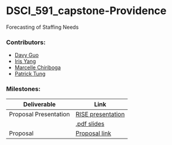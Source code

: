 # DSCI_591_capstone-Providence

Forecasting of Staffing Needs

### Contributors:
- [Davy Guo](https://github.com/DavyGuo)
- [Iris Yang](https://github.com/lyiris22)
- [Marcelle Chiriboga](https://github.com/mchiriboga)
- [Patrick Tung](https://github.com/tungpatrick)

### Milestones:
 |Deliverable|Link|
 |---|---|
 |Proposal Presentation|[RISE presentation](https://github.com/UBC-MDS/DSCI_591_capstone-Providence/blob/master/doc/Proposal_Presentation.ipynb)|
 ||[.pdf slides](https://github.com/UBC-MDS/DSCI_591_capstone-Providence/blob/master/doc/Proposal_Presentation.pdf)|
 | Proposal |[Proposal link](https://github.com/UBC-MDS/DSCI_591_capstone-Providence/blob/master/doc/proposal.pdf)|
